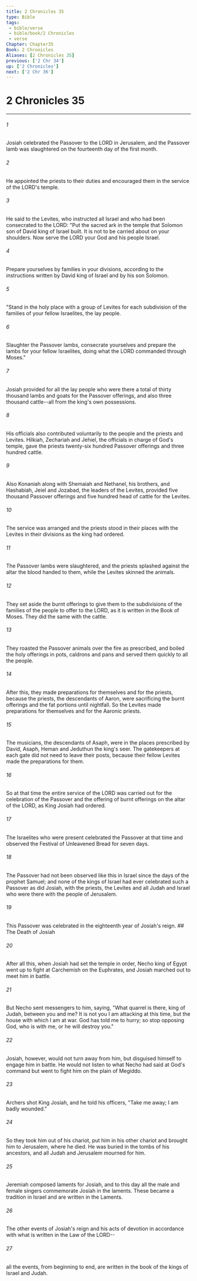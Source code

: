 ```yaml
---
title: 2 Chronicles 35
type: Bible
tags:
 - bible/verse
 - bible/book/2 Chronicles
 - verse
Chapter: Chapter35
Book: 2 Chronicles
Aliases: [2 Chronicles 35]
previous: ['2 Chr 34']
up: ['2 Chronicles']
next: ['2 Chr 36']
---
```

# 2 Chronicles 35

***


###### 1 
Josiah celebrated the Passover to the LORD in Jerusalem, and the Passover lamb was slaughtered on the fourteenth day of the first month. 

###### 2 
He appointed the priests to their duties and encouraged them in the service of the LORD's temple. 

###### 3 
He said to the Levites, who instructed all Israel and who had been consecrated to the LORD: "Put the sacred ark in the temple that Solomon son of David king of Israel built. It is not to be carried about on your shoulders. Now serve the LORD your God and his people Israel. 

###### 4 
Prepare yourselves by families in your divisions, according to the instructions written by David king of Israel and by his son Solomon. 

###### 5 
"Stand in the holy place with a group of Levites for each subdivision of the families of your fellow Israelites, the lay people. 

###### 6 
Slaughter the Passover lambs, consecrate yourselves and prepare the lambs for your fellow Israelites, doing what the LORD commanded through Moses." 

###### 7 
Josiah provided for all the lay people who were there a total of thirty thousand lambs and goats for the Passover offerings, and also three thousand cattle--all from the king's own possessions. 

###### 8 
His officials also contributed voluntarily to the people and the priests and Levites. Hilkiah, Zechariah and Jehiel, the officials in charge of God's temple, gave the priests twenty-six hundred Passover offerings and three hundred cattle. 

###### 9 
Also Konaniah along with Shemaiah and Nethanel, his brothers, and Hashabiah, Jeiel and Jozabad, the leaders of the Levites, provided five thousand Passover offerings and five hundred head of cattle for the Levites. 

###### 10 
The service was arranged and the priests stood in their places with the Levites in their divisions as the king had ordered. 

###### 11 
The Passover lambs were slaughtered, and the priests splashed against the altar the blood handed to them, while the Levites skinned the animals. 

###### 12 
They set aside the burnt offerings to give them to the subdivisions of the families of the people to offer to the LORD, as it is written in the Book of Moses. They did the same with the cattle. 

###### 13 
They roasted the Passover animals over the fire as prescribed, and boiled the holy offerings in pots, caldrons and pans and served them quickly to all the people. 

###### 14 
After this, they made preparations for themselves and for the priests, because the priests, the descendants of Aaron, were sacrificing the burnt offerings and the fat portions until nightfall. So the Levites made preparations for themselves and for the Aaronic priests. 

###### 15 
The musicians, the descendants of Asaph, were in the places prescribed by David, Asaph, Heman and Jeduthun the king's seer. The gatekeepers at each gate did not need to leave their posts, because their fellow Levites made the preparations for them. 

###### 16 
So at that time the entire service of the LORD was carried out for the celebration of the Passover and the offering of burnt offerings on the altar of the LORD, as King Josiah had ordered. 

###### 17 
The Israelites who were present celebrated the Passover at that time and observed the Festival of Unleavened Bread for seven days. 

###### 18 
The Passover had not been observed like this in Israel since the days of the prophet Samuel; and none of the kings of Israel had ever celebrated such a Passover as did Josiah, with the priests, the Levites and all Judah and Israel who were there with the people of Jerusalem. 

###### 19 
This Passover was celebrated in the eighteenth year of Josiah's reign. ## The Death of Josiah 

###### 20 
After all this, when Josiah had set the temple in order, Necho king of Egypt went up to fight at Carchemish on the Euphrates, and Josiah marched out to meet him in battle. 

###### 21 
But Necho sent messengers to him, saying, "What quarrel is there, king of Judah, between you and me? It is not you I am attacking at this time, but the house with which I am at war. God has told me to hurry; so stop opposing God, who is with me, or he will destroy you." 

###### 22 
Josiah, however, would not turn away from him, but disguised himself to engage him in battle. He would not listen to what Necho had said at God's command but went to fight him on the plain of Megiddo. 

###### 23 
Archers shot King Josiah, and he told his officers, "Take me away; I am badly wounded." 

###### 24 
So they took him out of his chariot, put him in his other chariot and brought him to Jerusalem, where he died. He was buried in the tombs of his ancestors, and all Judah and Jerusalem mourned for him. 

###### 25 
Jeremiah composed laments for Josiah, and to this day all the male and female singers commemorate Josiah in the laments. These became a tradition in Israel and are written in the Laments. 

###### 26 
The other events of Josiah's reign and his acts of devotion in accordance with what is written in the Law of the LORD-- 

###### 27 
all the events, from beginning to end, are written in the book of the kings of Israel and Judah. 
